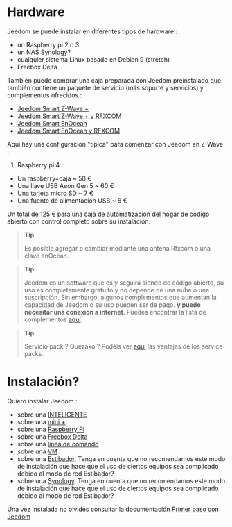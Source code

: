 # Hardware

Jeedom se puede instalar en diferentes tipos de hardware :

-   un Raspberry pi 2 o 3
-   un NAS Synology?
-   cualquier sistema Linux basado en Debian 9 (stretch)
-   Freebox Delta

También puede comprar una caja preparada con Jeedom preinstalado que también contiene un paquete de servicio (más soporte y servicios) y complementos ofrecidos :

-   [Jeedom Smart Z-Wave +](https://www.domadoo.fr/fr/box-domotique/3959-jeedom-controleur-domotique-jeedom-smart-z-wave.html)
-   [Jeedom Smart Z-Wave + y RFXCOM](https://www.domadoo.fr/fr/box-domotique/4043-jeedom-controleur-domotique-jeedom-smart-z-wave-et-interface-rfxcom.html)
-   [Jeedom Smart EnOcean](https://www.domadoo.fr/fr/box-domotique/4041-jeedom-controleur-domotique-jeedom-smart-enocean.html)
-   [Jeedom Smart EnOcean y RFXCOM](https://www.domadoo.fr/fr/box-domotique/4044-jeedom-controleur-domotique-jeedom-smart-enocean-et-interface-rfxcom.html)

Aquí hay una configuración "típica" para comenzar con Jeedom en Z-Wave :

1. Raspberry pi 4 :

-   Un raspberry+caja \~ 50 €
-   Una llave USB Aeon Gen 5 \~ 60 €
-   Una tarjeta micro SD \~ 7 €
-   Una fuente de alimentación USB \~ 8 €

Un total de 125 € para una caja de automatización del hogar de código abierto con control completo sobre su instalación.

> **Tip**
>
> Es posible agregar o cambiar mediante una antena Rfxcom o una clave enOcean.

> **Tip**
>
> Jeedom es un software que es y seguirá siendo de código abierto, su uso es completamente gratuito y no depende de una nube o una suscripción. Sin embargo, algunos complementos que aumentan la capacidad de Jeedom o su uso pueden ser de pago. **y puede necesitar una conexión a internet**. Puedes encontrar la lista de complementos [aquí](http://market.jeedom.fr/index.php?v=d&p=market&type=plugin).

> **Tip**
>
> Servicio pack ? Quézako ? Podéis ver [aquí](https://blog.jeedom.fr/?p=1215) las ventajas de los service packs.

# Instalación?

Quiero instalar Jeedom :

- sobre una [INTELIGENTE](https://doc.jeedom.com/es_ES/installation/smart)
- sobre una [mini +](https://doc.jeedom.com/es_ES/installation/mini)
- sobre una [Raspberry Pi](https://doc.jeedom.com/es_ES/installation/rpi)
- sobre una [Freebox Delta](https://doc.jeedom.com/es_ES/installation/freeboxdelta)
- sobre una [línea de comando](https://doc.jeedom.com/es_ES/installation/cli)
- sobre una [VM](https://doc.jeedom.com/es_ES/installation/vm)
- sobre una [Estibador](https://doc.jeedom.com/es_ES/installation/docker). Tenga en cuenta que no recomendamos este modo de instalación que hace que el uso de ciertos equipos sea complicado debido al modo de red Estibador?
- sobre una [Synology](https://doc.jeedom.com/es_ES/installation/synology). Tenga en cuenta que no recomendamos este modo de instalación que hace que el uso de ciertos equipos sea complicado debido al modo de red Estibador?

Una vez instalada no olvides consultar la documentación [Primer paso con Jeedom](https://doc.jeedom.com/es_ES/premiers-pas/index)
